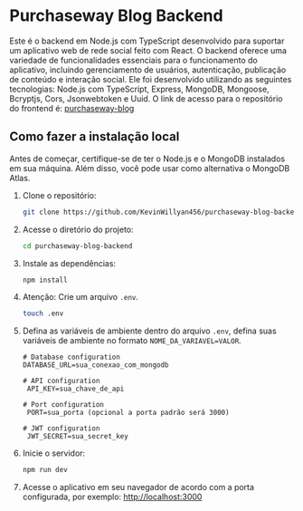 # Purchaseway Blog Backend

Este é o backend em Node.js com TypeScript desenvolvido para suportar um aplicativo web de rede social feito com React. O backend oferece uma variedade de funcionalidades essenciais para o funcionamento do aplicativo, incluindo gerenciamento de usuários, autenticação, publicação de conteúdo e interação social. Ele foi desenvolvido utilizando as seguintes tecnologias: Node.js com TypeScript, Express, MongoDB, Mongoose, Bcryptjs, Cors, Jsonwebtoken e Uuid. O link de acesso para o repositório do frontend é: [purchaseway-blog](https://github.com/KevinWillyan456/purchaseway-blog)

## Como fazer a instalação local

Antes de começar, certifique-se de ter o Node.js e o MongoDB instalados em sua máquina. Além disso, você pode usar como alternativa o MongoDB Atlas.

1. Clone o repositório:

   ```bash
   git clone https://github.com/KevinWillyan456/purchaseway-blog-backend.git
   ```

2. Acesse o diretório do projeto:

   ```bash
   cd purchaseway-blog-backend
   ```

3. Instale as dependências:

   ```bash
   npm install
   ```

4. Atenção: Crie um arquivo `.env`.

   ```bash
   touch .env
   ```

5. Defina as variáveis de ambiente dentro do arquivo `.env`, defina suas variáveis de ambiente no formato `NOME_DA_VARIAVEL=VALOR`.

   ```plaintext
   # Database configuration
   DATABASE_URL=sua_conexao_com_mongodb
    
   # API configuration
    API_KEY=sua_chave_de_api
    
   # Port configuration
    PORT=sua_porta (opcional a porta padrão será 3000)
    
   # JWT configuration
    JWT_SECRET=sua_secret_key
   ```

6. Inicie o servidor:

   ```bash
   npm run dev
   ```

7. Acesse o aplicativo em seu navegador de acordo com a porta configurada, por exemplo: [http://localhost:3000](http://localhost:3000)
